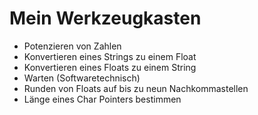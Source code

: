 # Mein Werkzeugkasten
- Potenzieren von Zahlen
- Konvertieren eines Strings zu einem Float
- Konvertieren eines Floats zu einem String
- Warten (Softwaretechnisch)
- Runden von Floats auf bis zu neun Nachkommastellen
- Länge eines Char Pointers bestimmen
